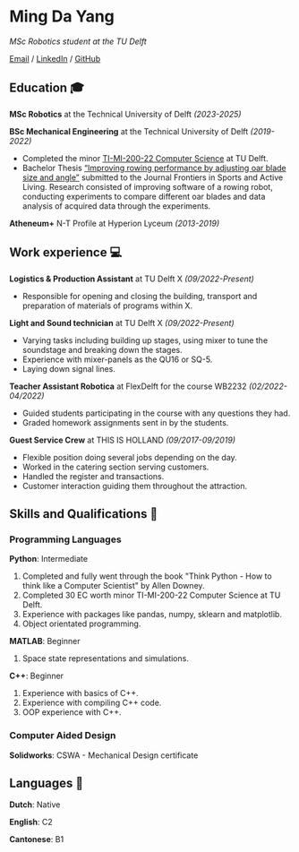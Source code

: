 # Ming Da Yang
*MSc Robotics student at the TU Delft*

[Email](mailto:mdyang2000@gmail.com) / [LinkedIn](https://www.linkedin.com/in/mingdayang) / [GitHub](https://github.com/mln9d4)

## Education 🎓
**MSc Robotics** at the Technical University of Delft *(2023-2025)*

**BSc Mechanical Engineering** at the Technical University of Delft *(2019-2022)*
- Completed the minor [TI-MI-200-22 Computer Science](https://studiegids.tudelft.nl/a101_displayProgram.do?program_tree_id=28512) at TU Delft.
- Bachelor Thesis [“Improving rowing performance by adjusting oar blade size and angle”]((https://www.frontiersin.org/articles/10.3389/fspor.2023.1109494/full)) submitted to the Journal Frontiers in Sports and Active Living. Research consisted of improving software of a rowing robot, conducting experiments to compare different oar blades and data analysis of acquired data through the experiments.

**Atheneum+** N-T Profile at Hyperion Lyceum *(2013-2019)*

## Work experience 💻
**Logistics & Production Assistant** at TU Delft X *(09/2022-Present)*
- Responsible for opening and closing the building, transport and preparation of materials of programs within X.

**Light and Sound technician** at TU Delft X *(09/2022-Present)*
- Varying tasks including building up stages, using mixer to tune the soundstage and breaking down the stages.
- Experience with mixer-panels as the QU16 or SQ-5.
- Laying down signal lines.

**Teacher Assistant Robotica** at FlexDelft for the course WB2232 *(02/2022-04/2022)*
- Guided students participating in the course with any questions they had.
- Graded homework assignments sent in by the students.

**Guest Service Crew** at THIS IS HOLLAND *(09/2017-09/2019)*
- Flexible position doing several jobs depending on the day.
- Worked in the catering section serving customers.
- Handled the register and transactions.
- Customer interaction guiding them throughout the attraction.

## Skills and Qualifications 📃
### Programming Languages
**Python**: Intermediate
1. Completed and fully went through the book "Think Python - How to think like a Computer Scientist" by Allen Downey.
2. Completed 30 EC worth minor TI-MI-200-22 Computer Science at TU Delft.
3. Experience with packages like pandas, numpy, sklearn and matplotlib.
4. Object orientated programming.

**MATLAB**: Beginner
1. Space state representations and simulations.

**C++**: Beginner
1. Experience with basics of C++.
2. Experience with compiling C++ code.
3. OOP experience with C++.

### Computer Aided Design
**Solidworks**: CSWA - Mechanical Design certificate


## Languages 💬
**Dutch**: Native

**English**: C2

**Cantonese**: B1
